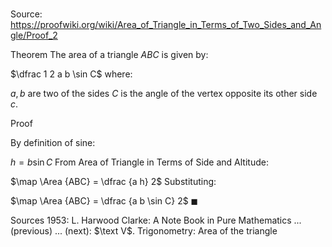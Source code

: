# 

Source: https://proofwiki.org/wiki/Area_of_Triangle_in_Terms_of_Two_Sides_and_Angle/Proof_2

Theorem
The area of a triangle $ABC$ is given by:

$\dfrac 1 2 a b \sin C$
where:

$a, b$ are two of the sides
$C$ is the angle of the vertex opposite its other side $c$.


Proof

By definition of sine:

$h = b \sin C$
From Area of Triangle in Terms of Side and Altitude:

$\map \Area {ABC} = \dfrac {a h} 2$
Substituting:

$\map \Area {ABC} = \dfrac {a b \sin C} 2$
$\blacksquare$


Sources
1953: L. Harwood Clarke: A Note Book in Pure Mathematics ... (previous) ... (next): $\text V$. Trigonometry: Area of the triangle




